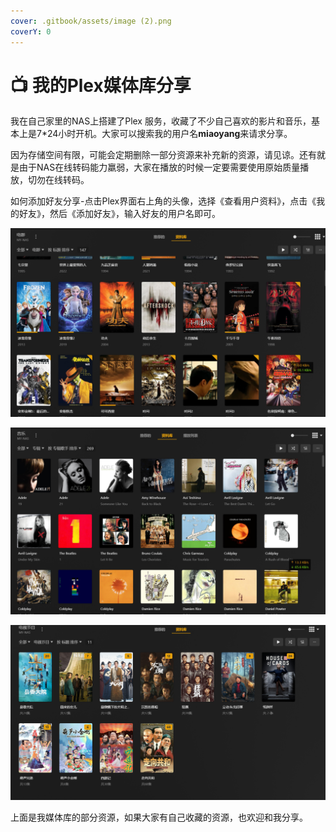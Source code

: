 ```yaml
---
cover: .gitbook/assets/image (2).png
coverY: 0
---
```


# 📺 我的Plex媒体库分享

我在自己家里的NAS上搭建了Plex 服务，收藏了不少自己喜欢的影片和音乐，基本上是7\*24小时开机。大家可以搜索我的用户名**miaoyang**来请求分享。

因为存储空间有限，可能会定期删除一部分资源来补充新的资源，请见谅。还有就是由于NAS在线转码能力羸弱，大家在播放的时候一定要需要使用原始质量播放，切勿在线转码。

如何添加好友分享-点击Plex界面右上角的头像，选择《查看用户资料》，点击《我的好友》，然后《添加好友》，输入好友的用户名即可。

![](<.gitbook/assets/image (2).png>)

![](<.gitbook/assets/image (5).png>)

![](<.gitbook/assets/image (1) (1).png>)

上面是我媒体库的部分资源，如果大家有自己收藏的资源，也欢迎和我分享。
